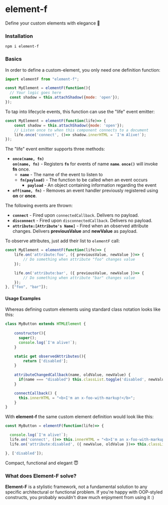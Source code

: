 # element-f
Define your custom elements with elegance 👒

### Installation

```
npm i element-f
```

### Basics
In order to define a custom-element, you only need one definition function:

```javascript
import elementF from "element-f";

const MyElement = elementF(function(){
  // Your logic goes here  
  const shadow = this.attachShadow({mode: 'open'});
});
```

To tap into lifecycle events, this function can use the "life" event emitter:
```javascript
const MyElement = elementF(function(life)=> {
    const shadow = this.attachShadow({mode: 'open'});
    // Listen once to when this component connects to a document 
    life.once('connect', ()=> shadow.innerHTML = `I'm Alive!`);
});
```

The "life" event emitter supports three methods:
  * **`once(name, fn)`<br/>`on(name, fn)`** - Registers **`fn`** for events of name **`name`**. **`once()`** will invoke **fn** once.
    * **`name`** - The name of the event to listen to
    * **`fn(payload)`** - The function to be called when  an event occurs
      * **`payload`** - An object containing information regarding the event
  * **`off(name, fn)`** - Removes an event handler previously registered using **on** or **once**.

The following events are thrown:
  * **`connect`** - Fired upon `connectedCallback`. Delivers no payload.
  * **`disconnect`** - Fired upon `disconnectedCallback`. Delivers no payload.
  * **`attribute:[Attribute's Name]`** - Fired when an observed attribute changes. Delivers **previousValue** and **newValue** as payload.

To observe attributes, just add their list to `elementF` call:
```javascript
const MyElement = elementF(function(life)=> {
    life.on('attribute:foo', ({ previousValue, newValue })=> {
        // Do something when attribute "foo" changes value
    });

    life.on('attribute:bar', ({ previousValue, newValue })=> {
        // Do something when attribute "bar" changes value
    });
}, ["foo", "bar"]);
```

#### Usage Examples
Whereas defining custom elements using standard class notation looks like this:

```javascript
class MyButton extends HTMLElement {
    
    constructor(){
      super();
      console.log(`I'm alive!`);
    }

    static get observedAttributes(){
        return ['disabled'];
    }
    
    attributeChangedCallback(name, oldValue, newValue) {
      if(name === "disabled") this.classList.toggle('disabled', newValue);
    }

    connectCallback() {
      this.innerHTML = "<b>I'm an x-foo-with-markup!</b>";
    }
}
```

With **element-f** the same custom element definition would look like this:

```javascript
const MyButton = elementF(function(life)=> {

  console.log(`I'm alive!`);
  life.on('connect', ()=> this.innerHTML = "<b>I'm an x-foo-with-markup!</b>");
  life.on('attribute:disabled', ({ newValue, oldValue })=> this.classList.toggle('disabled', newValue));

}, ['disabled']);
```

Compact, functional and elegant 😇

### What does Element-F solve?

**Element-F** is a stylistic framework, not a fundamental solution to any specific architectural or functional problem. If you're happy with OOP-styled constructs, you probably wouldn't draw much enjoyment from using it :)